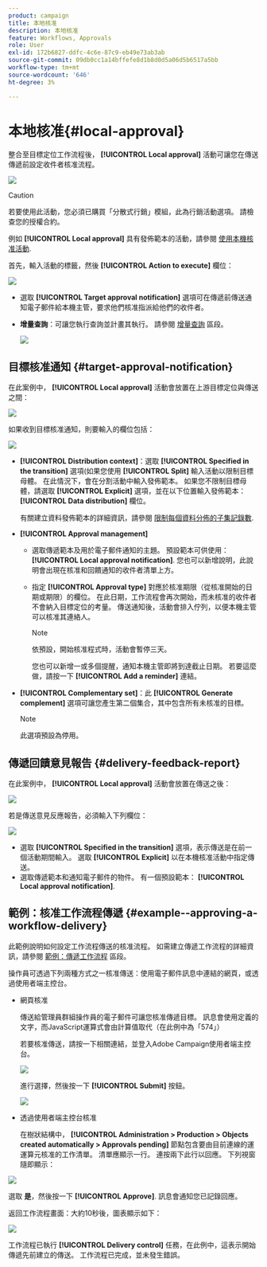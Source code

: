 ```yaml
---
product: campaign
title: 本地核准
description: 本地核准
feature: Workflows, Approvals
role: User
exl-id: 172b6827-ddfc-4c6e-87c9-eb49e73ab3ab
source-git-commit: 09db0cc1a14bffefe8d1b8d0d5a06d5b6517a5bb
workflow-type: tm+mt
source-wordcount: '646'
ht-degree: 3%

---
```


# 本地核准{#local-approval}

整合至目標定位工作流程後， **[!UICONTROL Local approval]** 活動可讓您在傳送傳遞前設定收件者核准流程。

![](assets/local_validation_0.png)

>[!CAUTION]
>
>若要使用此活動，您必須已購買「分散式行銷」模組，此為行銷活動選項。 請檢查您的授權合約。

例如 **[!UICONTROL Local approval]** 具有發佈範本的活動，請參閱 [使用本機核准活動](local-approval-activity.md).

首先，輸入活動的標籤，然後 **[!UICONTROL Action to execute]** 欄位：

![](assets/local_validation_1.png)

* 選取 **[!UICONTROL Target approval notification]** 選項可在傳遞前傳送通知電子郵件給本機主管，要求他們核准指派給他們的收件者。

* **增量查詢**：可讓您執行查詢並計畫其執行。 請參閱 [增量查詢](incremental-query.md) 區段。

  ![](assets/local_validation_intro_3.png)

## 目標核准通知 {#target-approval-notification}

在此案例中， **[!UICONTROL Local approval]** 活動會放置在上游目標定位與傳送之間：

![](assets/local_validation_2.png)

如果收到目標核准通知，則要輸入的欄位包括：

![](assets/local_validation_3.png)

* **[!UICONTROL Distribution context]**：選取 **[!UICONTROL Specified in the transition]** 選項(如果您使用 **[!UICONTROL Split]** 輸入活動以限制目標母體。 在此情況下，會在分割活動中輸入發佈範本。 如果您不限制目標母體，請選取 **[!UICONTROL Explicit]** 選項，並在以下位置輸入發佈範本： **[!UICONTROL Data distribution]** 欄位。

  有關建立資料發佈範本的詳細資訊，請參閱 [限制每個資料分佈的子集記錄數](split.md#limiting-the-number-of-subset-records-per-data-distribution).

* **[!UICONTROL Approval management]**

   * 選取傳遞範本及用於電子郵件通知的主題。 預設範本可供使用： **[!UICONTROL Local approval notification]**. 您也可以新增說明，此說明會出現在核准和回饋通知的收件者清單上方。
   * 指定 **[!UICONTROL Approval type]** 對應於核准期限（從核准開始的日期或期限）的欄位。 在此日期，工作流程會再次開始，而未核准的收件者不會納入目標定位的考量。 傳送通知後，活動會排入佇列，以便本機主管可以核准其連絡人。

     >[!NOTE]
     >
     >依預設，開始核准程式時，活動會暫停三天。

     您也可以新增一或多個提醒，通知本機主管即將到達截止日期。 若要這麼做，請按一下 **[!UICONTROL Add a reminder]** 連結。

* **[!UICONTROL Complementary set]**：此 **[!UICONTROL Generate complement]** 選項可讓您產生第二個集合，其中包含所有未核准的目標。

  >[!NOTE]
  >
  >此選項預設為停用。

## 傳遞回饋意見報告 {#delivery-feedback-report}

在此案例中， **[!UICONTROL Local approval]** 活動會放置在傳送之後：

![](assets/local_validation_4.png)

若是傳送意見反應報告，必須輸入下列欄位：

![](assets/local_validation_workflow_4.png)

* 選取 **[!UICONTROL Specified in the transition]** 選項，表示傳送是在前一個活動期間輸入。 選取 **[!UICONTROL Explicit]** 以在本機核准活動中指定傳送。
* 選取傳遞範本和通知電子郵件的物件。 有一個預設範本： **[!UICONTROL Local approval notification]**.

## 範例：核准工作流程傳遞 {#example--approving-a-workflow-delivery}

此範例說明如何設定工作流程傳送的核准流程。 如需建立傳遞工作流程的詳細資訊，請參閱 [範例：傳遞工作流程](delivery.md#example--delivery-workflow) 區段。

操作員可透過下列兩種方式之一核准傳送：使用電子郵件訊息中連結的網頁，或透過使用者端主控台。

* 網頁核准

  傳送給管理員群組操作員的電子郵件可讓您核准傳遞目標。 訊息會使用定義的文字，而JavaScript運算式會由計算值取代（在此例中為「574」）

  若要核准傳送，請按一下相關連結，並登入Adobe Campaign使用者端主控台。

  ![](assets/new-workflow-valid-webaccess.png)

  進行選擇，然後按一下 **[!UICONTROL Submit]** 按鈕。

  ![](assets/new-workflow-valid-webaccess-confirm.png)

* 透過使用者端主控台核准

  在樹狀結構中， **[!UICONTROL Administration > Production > Objects created automatically > Approvals pending]** 節點包含要由目前連線的運運算元核准的工作清單。 清單應顯示一行。 連按兩下此行以回應。 下列視窗隨即顯示：

![](assets/new-workflow-7.png)

選取 **是**，然後按一下 **[!UICONTROL Approve]**. 訊息會通知您已記錄回應。

返回工作流程畫面：大約10秒後，圖表顯示如下：

![](assets/new-workflow-8.png)

工作流程已執行 **[!UICONTROL Delivery control]** 任務，在此例中，這表示開始傳遞先前建立的傳送。 工作流程已完成，並未發生錯誤。
